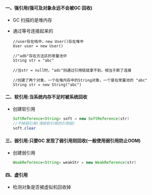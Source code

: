 #### 一、强引用(强可及对象永远不会被GC 回收)

- GC 扫描的是堆内存

- 通过等号连接起来的

  ```jade
  //user存在栈中，new User()存在堆中
  User user = new User()  
  
  //"adb"存在方法区的常量池中
  String str = "abc" 
  
  //当str = null时，"adc"则通过引用链就拿不到，相当于断了连接
  
  //创建了两个对象，一个在堆内存中的String对象，一个是在常量池的 "abc"
  String str = new String("abc")
  ```

#### 二、软引用:当系统内存不足时被系统回收

- 创建软引用

  ```java
  SoftReference<String> soft = new SoftReference(str)
  //干掉弱引用(清除软引用的引用链)
  soft.clear 
  ```

#### 三、弱引用:只要GC 发现了弱引用则回收(一般使用弱引用防止OOM)

- 创建弱引用

  ```java
  WeakReference<String> weakStr = new WeakReference(str)
  ```

#### 四、虚引用

- 检测对象是否被虚拟机回收掉